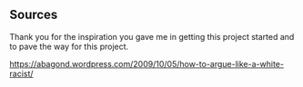 ## Sources

Thank you for the inspiration you gave me in getting this project started and to pave the way for this project.

https://abagond.wordpress.com/2009/10/05/how-to-argue-like-a-white-racist/
